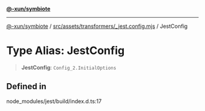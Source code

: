 [**@-xun/symbiote**](../../../../../README.md)

***

[@-xun/symbiote](../../../../../README.md) / [src/assets/transformers/\_jest.config.mjs](../README.md) / JestConfig

# Type Alias: JestConfig

> **JestConfig**: `Config_2.InitialOptions`

## Defined in

node\_modules/jest/build/index.d.ts:17
